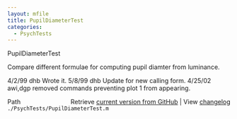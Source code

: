 ```yaml
---
layout: mfile
title: PupilDiameterTest
categories:
  - PsychTests
---
```


PupilDiameterTest

Compare different formulae for computing
pupil diamter from luminance.

4/2/99  dhb  Wrote it.
5/8/99  dhb  Update for new calling form.
4/25/02 awi,dgp  removed commands preventing plot 1 from appearing.


<div class="code_header" style="text-align:right;">
  <span style="float:left;">Path&nbsp;&nbsp;</span> <span class="counter">Retrieve <a href=
  "https://raw.github.com/Psychtoolbox-3/Psychtoolbox-3/beta/./PsychTests/PupilDiameterTest.m">current version from GitHub</a> | View <a href=
  "https://github.com/Psychtoolbox-3/Psychtoolbox-3/commits/beta/./PsychTests/PupilDiameterTest.m">changelog</a></span>
</div>
<div class="code">
  <code>./PsychTests/PupilDiameterTest.m</code>
</div>
